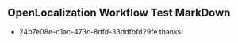 ## OpenLocalization Workflow Test MarkDown
* 24b7e08e-d1ac-473c-8dfd-33ddfbfd29fe thanks!

<!--HONumber=Jul16_HO2-->


